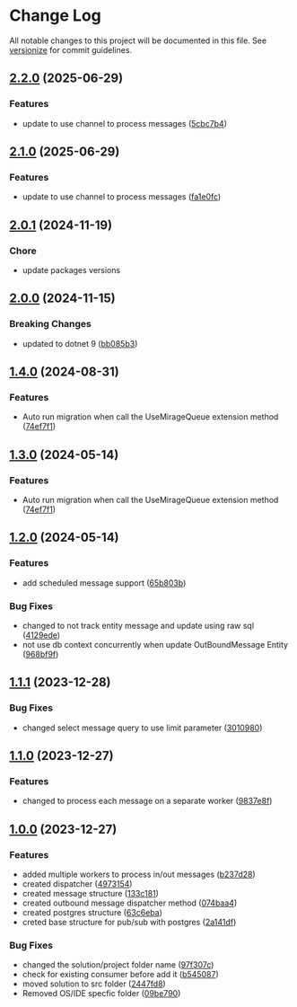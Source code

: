 # Change Log

All notable changes to this project will be documented in this file. See [versionize](https://github.com/versionize/versionize) for commit guidelines.

<a name="2.2.0"></a>
## [2.2.0](https://www.github.com/inova-notas/mirage-queue/releases/tag/v2.2.0) (2025-06-29)

### Features

* update to use channel to process messages ([5cbc7b4](https://www.github.com/inova-notas/mirage-queue/commit/5cbc7b46cf357743967fe656dac8c5d740a825d6))

<a name="2.1.0"></a>
## [2.1.0](https://www.github.com/inova-notas/mirage-queue/releases/tag/v2.1.0) (2025-06-29)

### Features

* update to use channel to process messages ([fa1e0fc](https://www.github.com/inova-notas/mirage-queue/commit/fa1e0fc08402eef8c9e320a51b19da10b156303c))

<a name="2.0.1"></a>
## [2.0.1](https://www.github.com/Beeposts/mirage-queue/releases/tag/v2.0.1) (2024-11-19)

### Chore

* update packages versions

<a name="2.0.0"></a>
## [2.0.0](https://www.github.com/Beeposts/mirage-queue/releases/tag/v2.0.0) (2024-11-15)

### Breaking Changes

* updated to dotnet 9 ([bb085b3](https://www.github.com/Beeposts/mirage-queue/commit/bb085b3e8693747fa6f807da18cf94e460160ea8))

<a name="1.4.0"></a>
## [1.4.0](https://www.github.com/Beeposts/mirage-queue/releases/tag/v1.4.0) (2024-08-31)

### Features

* Auto run migration when call the UseMirageQueue extension method ([74ef7f1](https://www.github.com/Beeposts/mirage-queue/commit/74ef7f17189a2fd5e43d1693defd173c48bcbdba))

<a name="1.3.0"></a>
## [1.3.0](https://www.github.com/inova-notas/mirage-queue/releases/tag/v1.3.0) (2024-05-14)

### Features

* Auto run migration when call the UseMirageQueue extension method ([74ef7f1](https://www.github.com/inova-notas/mirage-queue/commit/74ef7f17189a2fd5e43d1693defd173c48bcbdba))

<a name="1.2.0"></a>
## [1.2.0](https://www.github.com/inova-notas/mirage-queue/releases/tag/v1.2.0) (2024-05-14)

### Features

* add scheduled message support ([65b803b](https://www.github.com/inova-notas/mirage-queue/commit/65b803be4e7d0ea069cf028f2ced54812e2decfb))

### Bug Fixes

* changed to not track entity message and update using raw sql ([4129ede](https://www.github.com/inova-notas/mirage-queue/commit/4129ede7ec8a3a4b8501a262d5ac90ed986e2c79))
* not use db context concurrently when update OutBoundMessage Entity ([968bf9f](https://www.github.com/inova-notas/mirage-queue/commit/968bf9fa8073e662d93911f12f7e26f6938b7608))

<a name="1.1.1"></a>
## [1.1.1](https://www.github.com/Beeposts/mirage-queue/releases/tag/v1.1.1) (2023-12-28)

### Bug Fixes

* changed select message query to use limit parameter ([3010980](https://www.github.com/Beeposts/mirage-queue/commit/3010980e2572b565e2c488d61b20d34b2a8e1b47))

<a name="1.1.0"></a>
## [1.1.0](https://www.github.com/Beeposts/mirage-queue/releases/tag/v1.1.0) (2023-12-27)

### Features

* changed to process each message on a separate worker ([9837e8f](https://www.github.com/Beeposts/mirage-queue/commit/9837e8f355c74351f9ca52fa722b8342c4699897))

<a name="1.0.0"></a>
## [1.0.0](https://www.github.com/Beeposts/mirage-queue/releases/tag/v1.0.0) (2023-12-27)

### Features

* added multiple workers to process in/out messages ([b237d28](https://www.github.com/Beeposts/mirage-queue/commit/b237d28c2d92a7a5bcb68a7aac229c9fb4d2b228))
* created dispatcher ([4973154](https://www.github.com/Beeposts/mirage-queue/commit/4973154b33dbe8788990797e257b105b9dd8c561))
* created message structure ([133c181](https://www.github.com/Beeposts/mirage-queue/commit/133c1816d0b833d394ffb559b4c941a0b6401ba6))
* created outbound message dispatcher method ([074baa4](https://www.github.com/Beeposts/mirage-queue/commit/074baa425a0e5b7023e9378df6977217e48580a3))
* created postgres structure ([63c6eba](https://www.github.com/Beeposts/mirage-queue/commit/63c6eba45d2a66d9d41e7366c73d7afe61b9aab8))
* creted base structure for pub/sub with postgres ([2a141df](https://www.github.com/Beeposts/mirage-queue/commit/2a141df49583bfb3dc2a6cf61d33f0592373d9bb))

### Bug Fixes

* changed the solution/project folder name ([97f307c](https://www.github.com/Beeposts/mirage-queue/commit/97f307c2bb7cf845fd00d64ac578dcf7bafe3ade))
* check for existing consumer before add it ([b545087](https://www.github.com/Beeposts/mirage-queue/commit/b545087cca7eea01ab9d9ebe9aebe3f5f5328725))
* moved solution to src folder ([2447fd8](https://www.github.com/Beeposts/mirage-queue/commit/2447fd8babfe2064b0a9b945acff59a43aebb244))
* Removed OS/IDE specfic folder ([09be790](https://www.github.com/Beeposts/mirage-queue/commit/09be790da8b10817b13194ec45721210d773e2ba))

